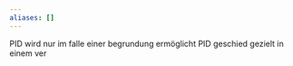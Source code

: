 ```yaml
---
aliases: []
---
```

PID wird nur im falle einer begrundung ermöglicht
PID geschied gezielt in einem ver

